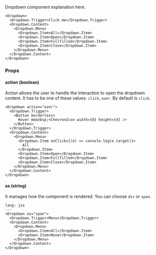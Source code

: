 Dropdown component explanation here.

```react
<Dropdown>
  <Dropdown.Trigger>Click me</Dropdown.Trigger>
  <Dropdown.Content>
    <Dropdown.Menu>
      <Dropdown.Item>All</Dropdown.Item>
      <Dropdown.Item>Open</Dropdown.Item>
      <Dropdown.Item>Fullfilled</Dropdown.Item>
      <Dropdown.Item>Close</Dropdown.Item>
    </Dropdown.Menu>
  </Dropdown.Content>
</Dropdown>
```

### Props

#### **action** (boolean)

Action allows the user to handle the interaction to open the dropdown content. It has to be one of these values: `click`, `over`. By default is `click`.

```react
<Dropdown action="over">
  <Dropdown.Trigger>
    <Button borderless>
      Hover me&nbsp;<ChevronIcon width={8} height={4} />
    </Button>
  </Dropdown.Trigger>
  <Dropdown.Content>
    <Dropdown.Menu>
      <Dropdown.Item onClick={(e) => console.log(e.target)}>
        All
      </Dropdown.Item>
      <Dropdown.Item>Open</Dropdown.Item>
      <Dropdown.Item>Fullfilled</Dropdown.Item>
      <Dropdown.Item>Close</Dropdown.Item>
    </Dropdown.Menu>
  </Dropdown.Content>
</Dropdown>
```

#### **as** (string)

It manages how the component is rendered. You can choose `div` or `span`.

```code
lang: jsx
---
<Dropdown as="span">
  <Dropdown.Trigger>Menu</Dropdown.Trigger>
  <Dropdown.Content>
    <Dropdown.Menu>
      <Dropdown.Item>All</Dropdown.Item>
      <Dropdown.Item>None</Dropdown.Item>
    </Dropdown.Menu>
  </Dropdown.Content>
</Dropdown>
```
